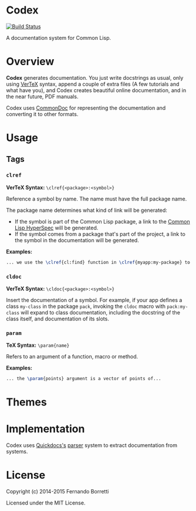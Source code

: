 # Codex

[![Build Status](https://travis-ci.org/CommonDoc/codex.svg?branch=master)](https://travis-ci.org/CommonDoc/codex)

A documentation system for Common Lisp.

# Overview

**Codex** generates documentation. You just write docstrings as usual, only
using [VerTeX][vertex] syntax, append a couple of extra files (A few tutorials
and what have you), and Codex creates beautiful online documentation, and in the
near future, PDF manuals.

Codex uses [CommonDoc][commondoc] for representing the documentation and
converting it to other formats.

# Usage

## Tags

### `clref`

**VerTeX Syntax:** `\clref{<package>:<symbol>}`

Reference a symbol by name. The name must have the full package name.

The package name determines what kind of link will be generated:

* If the symbol is part of the Common Lisp package, a link to the
  [Common Lisp HyperSpec][clhs] will be generated.
* If the symbol comes from a package that's part of the project, a link to the
  symbol in the documentation will be generated.

**Examples:**

```tex
... we use the \clref{cl:find} function in \clref{myapp:my-package} to find...
```

### `cldoc`

**VerTeX Syntax:** `\cldoc{<package>:<symbol>}`

Insert the documentation of a symbol. For example, if your app defines a class
`my-class` in the package `pack`, invoking the `cldoc` macro with
`pack:my-class` will expand to class documentation, including the docstring of
the class itself, and documentation of its slots.

### `param`

**TeX Syntax:** `\param{name}`

Refers to an argument of a function, macro or method.

**Examples:**

```tex
... the \param{points} argument is a vector of points of...
```

# Themes

# Implementation

Codex uses [Quickdocs's][qd] [parser][qd-parser] system to extract
documentation from systems.

[vertex]: https://github.com/CommonDoc/vertex
[commondoc]: https://github.com/CommonDoc/common-doc
[clhs]: http://www.lispworks.com/documentation/HyperSpec/Front/
[qd]: http://quickdocs.org/
[qd-parser]: https://github.com/fukamachi/quickdocs/blob/master/quickdocs-parser.asd

# License

Copyright (c) 2014-2015 Fernando Borretti

Licensed under the MIT License.
